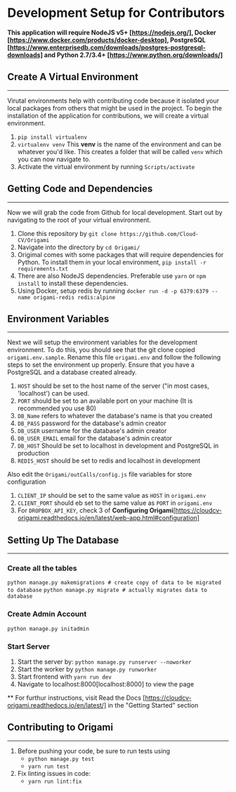 # Development Setup for Contributors
__This application will require NodeJS v5+ [https://nodejs.org/], Docker [https://www.docker.com/products/docker-desktop], PostgreSQL [https://www.enterprisedb.com/downloads/postgres-postgresql-downloads] and Python 2.7/3.4+ [https://www.python.org/downloads/]__


## Create A Virtual Environment
-----------------------------------------------------------
Virutal environments help with contributing code because it isolated your local packages from others that might be used in the project. To begin the installation of the application for contributions, we will create a virtual environment.
1. `pip install virtualenv`
2. `virtualenv venv` This __venv__ is the name of the environment and can be whatever you'd like. This creates a folder that will be called `venv` which you can now navigate to.
3. Activate the virtual environment by running `Scripts/activate`


## Getting Code and Dependencies
-----------------------------------------------------------
Now we will grab the code from Github for local development. Start out by navigating to the root of your virtual environment.
1. Clone this repository by `git clone https://github.com/Cloud-CV/Origami`
2. Navigate into the directory by `cd Origami/`
3. Origimal comes with some packages that will require dependencies for Python. To install them in your local environment, `pip install -r requirements.txt`
4. There are also NodeJS dependencies. Preferable use `yarn` or `npm install` to install these dependencies.
5. Using Docker, setup redis by running `docker run -d -p 6379:6379 --name origami-redis redis:alpine`


## Environment Variables
----------------------------
Next we will setup the environment variables for the development environment. To do this, you should see that the git clone copied `origami.env.sample`. Rename this file `origami.env` and follow the following steps to set the environment up properly. Ensure that you have a PostgreSQL and a database created already.
1. `HOST` should be set to the host name of the server ("in most cases, 'localhost') can be used.
2. `PORT` should be set to an available port on your machine (It is recommended you use 80)
3. `DB_Name` refers to whatever the database's name is that you created
4. `DB_PASS` password for the database's admin creator
5. `DB_USER` username for the database's admin creator
6. `DB_USER_EMAIL` email for the database's admin creator
7. `DB_HOST` Should be set to localhost in development and PostgreSQL in production
8. `REDIS_HOST` should be set to redis and localhost in development

Also edit the `Origami/outCalls/config.js` file variables for store configuration
1. `CLIENT_IP` should be set to the same value as `HOST` in `origami.env`
2. `CLIENT_PORT` should eb set to the same value as `PORT` in `origami.env`
3. For `DROPBOX_API_KEY`, check 3 of __Configuring Origami__[https://cloudcv-origami.readthedocs.io/en/latest/web-app.html#configuration]


## Setting Up The Database
------------------------------------------------------

### Create all the tables
` python manage.py makemigrations # create copy of data to be migrated to database `
`python manage.py migrate # actually migrates data to database`

### Create Admin Account
`python manage.py initadmin`

### Start Server
1. Start the server by: `python manage.py runserver --noworker`
2. Start the worker by `python manage.py runworker`
3. Start frontend with `yarn run dev`
4. Navigate to localhost:8000[localhost:8000] to view the page

** For furthur instructions, visit Read the Docs [https://cloudcv-origami.readthedocs.io/en/latest/] in the "Getting Started" section


## Contributing to Origami
------------------------------
1. Before pushing your code, be sure to run tests using
    * `python manage.py test`
    * `yarn run test`
2. Fix linting issues in code:
    * `yarn run lint:fix`
